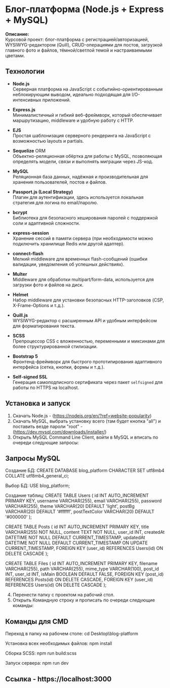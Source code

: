 # Блог-платформа (Node.js + Express + MySQL)

**Описание:**  
Курсовой проект: блог-платформа с регистрацией/авторизацией, WYSIWYG-редактором (Quill), CRUD-операциями для постов, загрузкой главного фото и файлов, тёмной/светлой темой и настраиваемыми цветами.

## Технологии

- **Node.js**  
  Серверная платформа на JavaScript с событийно-ориентированным неблокирующим выводом, идеально подходящая для I/O-интенсивных приложений.

- **Express.js**  
  Минималистичный и гибкий веб-фреймворк, который обеспечивает маршрутизацию, middleware и удобную работу с HTTP.

- **EJS**  
  Простая шаблонизация серверного рендеринга на JavaScript с возможностью layouts и partials.

- **Sequelize** ORM  
  Объектно-реляционная обёртка для работы с MySQL, позволяющая определять модели, связи и выполнять миграции через JS-код.

- **MySQL**  
  Реляционная база данных, надёжная и производительная для хранения пользователей, постов и файлов.

- **Passport.js (Local Strategy)**  
  Плагин для аутентификации, здесь используется локальная стратегия для логина по email/паролю.

- **bcrypt**  
  Библиотека для безопасного хеширования паролей с поддержкой соли и адаптивной сложности.

- **express-session**  
  Хранение сессий в памяти сервера (при необходимости можно подключить хранилище Redis или другой адаптер).

- **connect-flash**  
  Мелкий middleware для временных flash-сообщений (ошибки валидации, уведомления об успешных действиях).

- **Multer**  
  Middleware для обработки multipart/form-data, используется для загрузки фото и файлов на диск.

- **Helmet**  
  Набор middleware для установки безопасных HTTP-заголовков (CSP, X-Frame-Options и т. д.).

- **Quill.js**  
  WYSIWYG-редактор с расширенным API и удобным интерфейсом для форматирования текста.

- **SCSS**  
  Препроцессор CSS с вложенностью, переменными и миксинами для более структурированной стилизации.

- **Bootstrap 5**  
  Фронтенд-фреймворк для быстрого прототипирования адаптивного интерфейса (сетка, кнопки, формы и т. д.).

- **Self-signed SSL**  
  Генерация самоподписного сертификата через пакет `selfsigned` для работы по HTTPS на localhost.

## Установка и запуск

1. Скачать Node.js - (https://nodejs.org/en/?ref=website-popularity)
2. Скачать MySQL, выбрать установку всего (там будет кнопка "all") и поставить везде пароли "root" - (https://dev.mysql.com/downloads/installer/)
3. Открыть MySQL Command Line Client, войти в MySQL и вписать по очереди следующие запросы:

## Запросы MySQL

Создание БД:
CREATE DATABASE blog_platform CHARACTER SET utf8mb4 COLLATE utf8mb4_general_ci;

Выбор БД:
USE blog_platform;

Создание таблиц:
CREATE TABLE Users (
id INT AUTO_INCREMENT PRIMARY KEY,
username VARCHAR(255),
email VARCHAR(255),
password VARCHAR(255),
theme VARCHAR(20) DEFAULT 'light',
postBg VARCHAR(20) DEFAULT '#ffffff',
postTextColor VARCHAR(20) DEFAULT '#000000'
);

CREATE TABLE Posts (
id INT AUTO_INCREMENT PRIMARY KEY,
title VARCHAR(255) NOT NULL,
content TEXT NOT NULL,
user_id INT,
createdAt DATETIME NOT NULL DEFAULT CURRENT_TIMESTAMP,
updatedAt DATETIME NOT NULL DEFAULT CURRENT_TIMESTAMP ON UPDATE CURRENT_TIMESTAMP,
FOREIGN KEY (user_id) REFERENCES Users(id) ON DELETE CASCADE
);


CREATE TABLE Files (
id INT AUTO_INCREMENT PRIMARY KEY,
filename VARCHAR(255),
path VARCHAR(255),
mime_type VARCHAR(100),
post_id INT,
user_id INT,
isMain BOOLEAN DEFAULT FALSE,
FOREIGN KEY (post_id) REFERENCES Posts(id) ON DELETE CASCADE,
FOREIGN KEY (user_id) REFERENCES Users(id) ON DELETE CASCADE
);

4. Перенести папку с проектом на рабочий стол.
5. Открыть Командную строку и прописать по очереди следующие команды:

## Команды для CMD

Переход в папку на рабочем столе:
cd Desktop\blog-platform

Установка всех необходимых файлов:
npm install

Сборка SCSS:
npm run build:scss

Запуск сервера:
npm run dev

## Ссылка - https://localhost:3000

